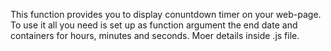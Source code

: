 This function provides you to display conuntdown timer on your web-page.
To use it all you need is set up as function argument the end date and containers for hours, minutes and seconds.
Moer details inside .js file.
